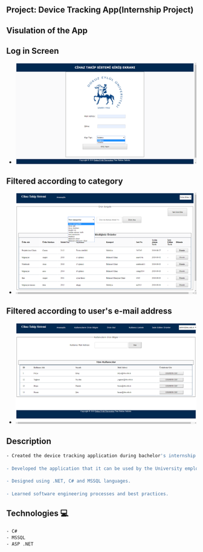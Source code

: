  

## Project: Device Tracking App(Internship Project)


## Visulation of the App
## Log in Screen

- ![image](./device-tracking.png)

## Filtered according to category
- ![image](./device-tracking2.png)

## Filtered according to user's e-mail address
- ![image](./device-tracking3.png)


## Description
```bash
- Created the device tracking application during bachelor's internship

- Developed the application that it can be used by the University employees.

- Designed using .NET, C# and MSSQL languages.

- Learned software engineering processes and best practices.
```


## Technologies 💻
```bash
- C#
- MSSQL
- ASP .NET
```

